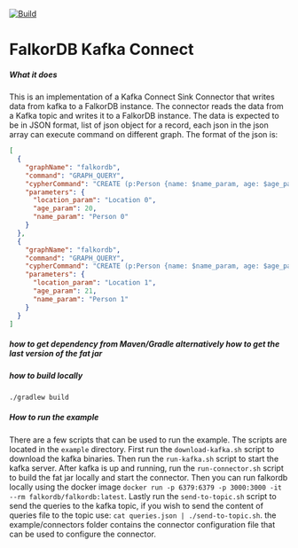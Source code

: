 [![Build](https://github.com/FalkorDB/falkordb-kafka-connect/actions/workflows/build.yml/badge.svg)](https://github.com/FalkorDB/falkordb-kafka-connect/actions/workflows/build.yml)

FalkorDB Kafka Connect
=======================

##### What it does
This is an implementation of a Kafka Connect Sink Connector that writes data from kafka to a FalkorDB instance.
The connector reads the data from a Kafka topic and writes it to a FalkorDB instance.
The data is expected to be in JSON format, list of json object for a record, each json in the json array can execute command on different graph.
The format of the json is:
```json
[
  {
    "graphName": "falkordb",
    "command": "GRAPH_QUERY",
    "cypherCommand": "CREATE (p:Person {name: $name_param, age: $age_param, location: $location_param}) RETURN p",
    "parameters": {
      "location_param": "Location 0",
      "age_param": 20,
      "name_param": "Person 0"
    }
  },
  {
    "graphName": "falkordb",
    "command": "GRAPH_QUERY",
    "cypherCommand": "CREATE (p:Person {name: $name_param, age: $age_param, location: $location_param}) RETURN p",
    "parameters": {
      "location_param": "Location 1",
      "age_param": 21,
      "name_param": "Person 1"
    }
  }
]

```


##### how to get dependency from Maven/Gradle alternatively how to get the last version of the fat jar


##### how to build locally  

```bash
./gradlew build
```


##### How to run the example
There are a few scripts that can be used to run the example. The scripts are located in the `example` directory.
First run the `download-kafka.sh` script to download the kafka binaries. Then run the `run-kafka.sh` script to start the kafka server.
After kafka is up and running, run the `run-connector.sh` script to build the fat jar locally and  start the connector.
Then you can run falkordb locally using the docker image `docker run -p 6379:6379 -p 3000:3000 -it --rm falkordb/falkordb:latest`.
Lastly run the `send-to-topic.sh` script to send the queries to the kafka topic, if you wish to send the content of queries file to the topic use:
`cat queries.json | ./send-to-topic.sh`.
the example/connectors folder contains the connector configuration file that can be used to configure the connector.
